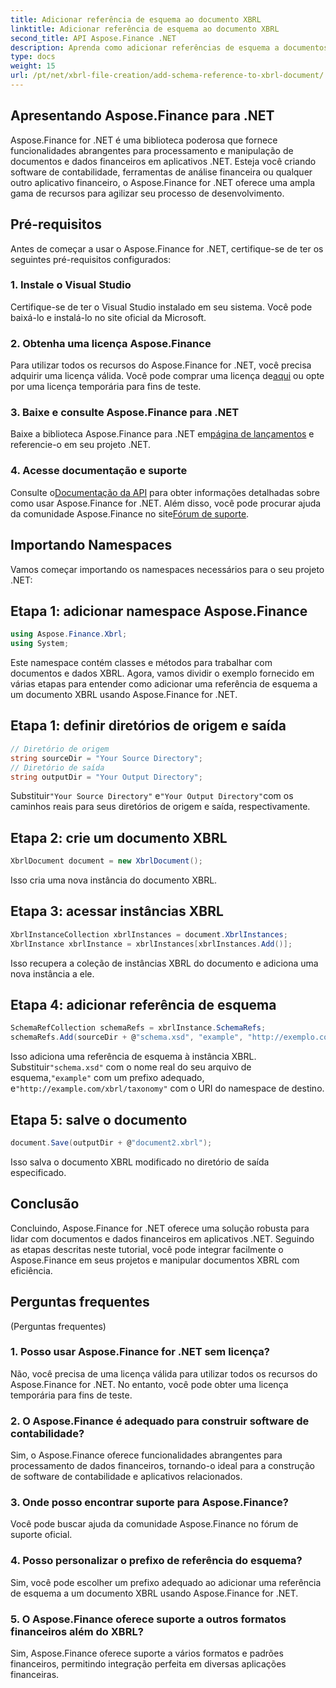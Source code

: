 ```yaml
---
title: Adicionar referência de esquema ao documento XBRL
linktitle: Adicionar referência de esquema ao documento XBRL
second_title: API Aspose.Finance .NET
description: Aprenda como adicionar referências de esquema a documentos XBRL usando Aspose.Finance for .NET. Simplifique seu processamento de dados financeiros hoje!
type: docs
weight: 15
url: /pt/net/xbrl-file-creation/add-schema-reference-to-xbrl-document/
---
```

## Apresentando Aspose.Finance para .NET
Aspose.Finance for .NET é uma biblioteca poderosa que fornece funcionalidades abrangentes para processamento e manipulação de documentos e dados financeiros em aplicativos .NET. Esteja você criando software de contabilidade, ferramentas de análise financeira ou qualquer outro aplicativo financeiro, o Aspose.Finance for .NET oferece uma ampla gama de recursos para agilizar seu processo de desenvolvimento.
## Pré-requisitos
Antes de começar a usar o Aspose.Finance for .NET, certifique-se de ter os seguintes pré-requisitos configurados:
### 1. Instale o Visual Studio
Certifique-se de ter o Visual Studio instalado em seu sistema. Você pode baixá-lo e instalá-lo no site oficial da Microsoft.
### 2. Obtenha uma licença Aspose.Finance
Para utilizar todos os recursos do Aspose.Finance for .NET, você precisa adquirir uma licença válida. Você pode comprar uma licença de[aqui](https://purchase.aspose.com/buy) ou opte por uma licença temporária para fins de teste.
### 3. Baixe e consulte Aspose.Finance para .NET
 Baixe a biblioteca Aspose.Finance para .NET em[página de lançamentos](https://releases.aspose.com/finance/net/) e referencie-o em seu projeto .NET.
### 4. Acesse documentação e suporte
 Consulte o[Documentação da API](https://reference.aspose.com/finance/net/) para obter informações detalhadas sobre como usar Aspose.Finance for .NET. Além disso, você pode procurar ajuda da comunidade Aspose.Finance no site[Fórum de suporte](https://forum.aspose.com/c/finance/43).
## Importando Namespaces
Vamos começar importando os namespaces necessários para o seu projeto .NET:
## Etapa 1: adicionar namespace Aspose.Finance
```csharp
using Aspose.Finance.Xbrl;
using System;
```
Este namespace contém classes e métodos para trabalhar com documentos e dados XBRL.
Agora, vamos dividir o exemplo fornecido em várias etapas para entender como adicionar uma referência de esquema a um documento XBRL usando Aspose.Finance for .NET.
## Etapa 1: definir diretórios de origem e saída
```csharp
// Diretório de origem
string sourceDir = "Your Source Directory";
// Diretório de saída
string outputDir = "Your Output Directory";
```
 Substituir`"Your Source Directory"` e`"Your Output Directory"`com os caminhos reais para seus diretórios de origem e saída, respectivamente.
## Etapa 2: crie um documento XBRL
```csharp
XbrlDocument document = new XbrlDocument();
```
Isso cria uma nova instância do documento XBRL.
## Etapa 3: acessar instâncias XBRL
```csharp
XbrlInstanceCollection xbrlInstances = document.XbrlInstances;
XbrlInstance xbrlInstance = xbrlInstances[xbrlInstances.Add()];
```
Isso recupera a coleção de instâncias XBRL do documento e adiciona uma nova instância a ele.
## Etapa 4: adicionar referência de esquema
```csharp
SchemaRefCollection schemaRefs = xbrlInstance.SchemaRefs;
schemaRefs.Add(sourceDir + @"schema.xsd", "example", "http://exemplo.com/xbrl/taxonomy");
```
 Isso adiciona uma referência de esquema à instância XBRL. Substituir`"schema.xsd"` com o nome real do seu arquivo de esquema,`"example"` com um prefixo adequado, e`"http://example.com/xbrl/taxonomy"` com o URI do namespace de destino.
## Etapa 5: salve o documento
```csharp
document.Save(outputDir + @"document2.xbrl");
```
Isso salva o documento XBRL modificado no diretório de saída especificado.
## Conclusão
Concluindo, Aspose.Finance for .NET oferece uma solução robusta para lidar com documentos e dados financeiros em aplicativos .NET. Seguindo as etapas descritas neste tutorial, você pode integrar facilmente o Aspose.Finance em seus projetos e manipular documentos XBRL com eficiência.
## Perguntas frequentes
 (Perguntas frequentes)
### 1. Posso usar Aspose.Finance for .NET sem licença?
Não, você precisa de uma licença válida para utilizar todos os recursos do Aspose.Finance for .NET. No entanto, você pode obter uma licença temporária para fins de teste.
### 2. O Aspose.Finance é adequado para construir software de contabilidade?
Sim, o Aspose.Finance oferece funcionalidades abrangentes para processamento de dados financeiros, tornando-o ideal para a construção de software de contabilidade e aplicativos relacionados.
### 3. Onde posso encontrar suporte para Aspose.Finance?
Você pode buscar ajuda da comunidade Aspose.Finance no fórum de suporte oficial.
### 4. Posso personalizar o prefixo de referência do esquema?
Sim, você pode escolher um prefixo adequado ao adicionar uma referência de esquema a um documento XBRL usando Aspose.Finance for .NET.
### 5. O Aspose.Finance oferece suporte a outros formatos financeiros além do XBRL?
Sim, Aspose.Finance oferece suporte a vários formatos e padrões financeiros, permitindo integração perfeita em diversas aplicações financeiras.